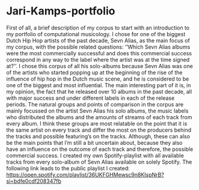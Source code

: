 # Jari-Kamps-portfolio
First of all, a brief description of my corpus to start with an introduction to my portfolio of computational musicology. I chose for one of the biggest Dutch Hip Hop artists of the past decade, Sevn Alias, as the main focus of my corpus, with the possible related questions: ‘’Which Sevn Alias albums were the most commercially successful and does this commercial success correspond in any way to the label where the artist was at the time signed at?’’. I chose this corpus of all his solo-albums because Sevn Alias was one of the artists who started popping up at the beginning of the rise of the influence of hip hop in the Dutch music scene, and he is considered to be one of the biggest and most influential. The main interesting part of it is, in my opinion, the fact that he released over 10 albums in the past decade, all with major success and under different labels in each of the release periods. The natural groups and points of comparison in the corpus are mainly focussed on the artist Sevn Alias his solo albums, the music labels who distributed the albums and the amounts of streams of each track from every album. I think these groups are most relatable on the point that it is the same artist on every track and differ the most on the producers behind the tracks and possible featuring’s on the tracks. Although, these can also be the main points that I’m still a bit uncertain about, because they also have an influence on the outcome of each track and therefore, the possible commercial success. I created my own Spotify-playlist with all available tracks from every solo-album of Sevn Alias available on solely Spotify. The following link leads to the public playlist I created: https://open.spotify.com/playlist/36UKFGHMewsc9n8KIspNrB?si=bdfe0cdf208347fb
